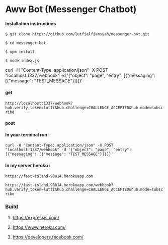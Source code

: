# Aww Bot (Messenger Chatbot)

#### Installation instructions

`$ git clone https://github.com/lutfialfiansyah/messenger-bot.git`

`$ cd messenger-bot`

`$ npm install`

`$ node index.js`

curl -H "Content-Type: application/json" -X POST "localhost:1337/webhook" -d '{"object": "page", "entry": [{"messaging": [{"message": "TEST_MESSAGE"}]}]}'
  #### get
  
  `http://localhost:1337/webhook?hub.verify_token=lutfi&hub.challenge=CHALLENGE_ACCEPTED&hub.mode=subscribe`
  
  #### post
  
  #### In your terminal run :
  
  `curl -H "Content-Type: application/json" -X POST "localhost:1337/webhook" -d '{"object": "page", "entry": [{"messaging": [{"message": "TEST_MESSAGE"}]}]}'`

#### In my server heroku :

`https://fast-island-98814.herokuapp.com` 

`https://fast-island-98814.herokuapp.com/webhook?hub.verify_token=lutfi&hub.challenge=CHALLENGE_ACCEPTED&hub.mode=subscribe` 

### Build 

1. https://expressjs.com/

2. https://www.heroku.com/

3. https://developers.facebook.com/
